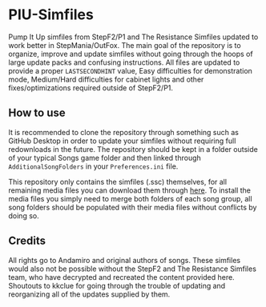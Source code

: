 # PIU-Simfiles
Pump It Up simfiles from StepF2/P1 and The Resistance Simfiles updated to work better in StepMania/OutFox. The main goal of the repository is to organize, improve and update simfiles without going through the hoops of large update packs and confusing instructions. All files are updated to provide a proper `LASTSECONDHINT` value, Easy difficulties for demonstration mode, Medium/Hard difficulties for cabinet lights and other fixes/optimizations required outside of StepF2/P1.

## How to use
It is recommended to clone the repository through something such as GitHub Desktop in order to update your simfiles without requiring full redownloads in the future. The repository should be kept in a folder outside of your typical Songs game folder and then linked through `AdditionalSongFolders` in your `Preferences.ini` file.

This repository only contains the simfiles (.ssc) themselves, for all remaining media files you can download them through [here](https://drive.google.com/drive/folders/1pO9rbaPUwTTDFuEo_4tX8S1BEwmfukeF?usp=sharing). To install the media files you simply need to merge both folders of each song group, all song folders should be populated with their media files without conflicts by doing so.

## Credits
All rights go to Andamiro and original authors of songs. These simfiles would also not be possible without the StepF2 and The Resistance Simfiles team, who have decrypted and recreated the content provided here. Shoutouts to kkclue for going through the trouble of updating and reorganizing all of the updates supplied by them.
